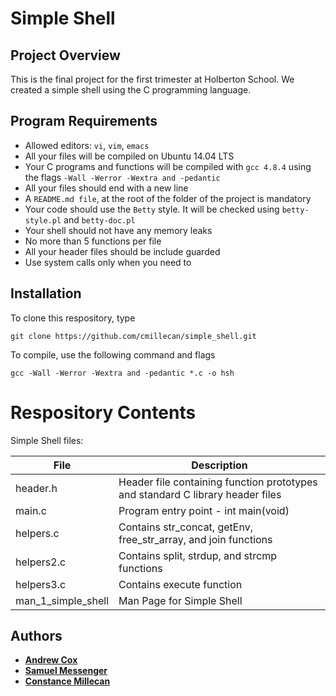 # Simple Shell

## Project Overview
This is the final project for the first trimester at Holberton School. We created a simple shell using the C programming language.

## Program Requirements
* Allowed editors: `vi`, `vim`, `emacs`
* All your files will be compiled on Ubuntu 14.04 LTS
* Your C programs and functions will be compiled with `gcc 4.8.4` using the flags `-Wall -Werror -Wextra and -pedantic`
* All your files should end with a new line
* A `README.md file`, at the root of the folder of the project is mandatory
* Your code should use the `Betty` style. It will be checked using `betty-style.pl` and `betty-doc.pl`
* Your shell should not have any memory leaks
* No more than 5 functions per file
* All your header files should be include guarded
* Use system calls only when you need to

## Installation
To clone this respository, type
```
git clone https://github.com/cmillecan/simple_shell.git
```
To compile, use the following command and flags
```
gcc -Wall -Werror -Wextra and -pedantic *.c -o hsh
```
# Respository Contents
Simple Shell files:

| **File** | **Description** |
|----------|-----------------|
| header.h | Header file containing function prototypes and standard C library header files |
| main.c | Program entry point - int main(void) |
| helpers.c | Contains str_concat, getEnv, free_str_array, and join functions |
| helpers2.c | Contains split, strdup, and strcmp functions |
| helpers3.c | Contains execute function |
| man_1_simple_shell | Man Page for Simple Shell |

## Authors
* [**Andrew Cox**](https://github.com/AndrewC7)
* [**Samuel Messenger**](https://github.com/Sammessenger)
* [**Constance Millecan**](https://github.com/cmillecan)
